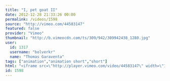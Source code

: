 ```yaml
---
title: "I, pet goat II"
date: 2012-12-28 21:33:26 00:00
permalink: /videos/1598
source: "http://vimeo.com/44583147"
featured: false
provider: "Vimeo"
thumbnail: "http://b.vimeocdn.com/ts/309/942/309942438_1280.jpg"
user:
  id: 1317
  username: "bolverkr"
  name: "Thomas Garaventa"
tags: ["animation","animation short","short"]
html: "<iframe src=\"http://player.vimeo.com/video/44583147\" width=\"1280\" height=\"720\" frameborder=\"0\" webkitAllowFullScreen mozallowfullscreen allowFullScreen></iframe>"
id: 1598
---
```


